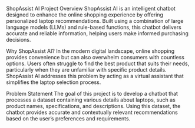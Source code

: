 ShopAssist AI
Project Overview
ShopAssist AI is an intelligent chatbot designed to enhance the online shopping experience by offering personalized laptop recommendations. Built using a combination of large language models (LLMs) and rule-based functions, this chatbot delivers accurate and reliable information, helping users make informed purchasing decisions.

Why ShopAssist AI?
In the modern digital landscape, online shopping provides convenience but can also overwhelm consumers with countless options. Users often struggle to find the best product that suits their needs, particularly when they are unfamiliar with specific product details. ShopAssist AI addresses this problem by acting as a virtual assistant that simplifies the laptop selection process.

Problem Statement
The goal of this project is to develop a chatbot that processes a dataset containing various details about laptops, such as product names, specifications, and descriptions. Using this dataset, the chatbot provides accurate and contextually relevant recommendations based on the user’s preferences and requirements.